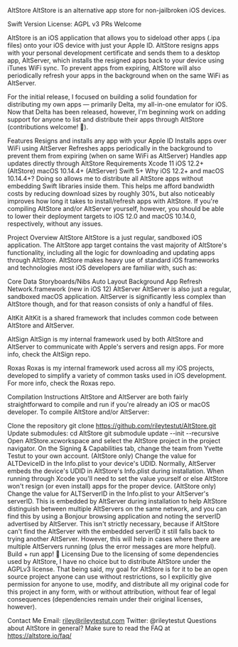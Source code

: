 AltStore
AltStore is an alternative app store for non-jailbroken iOS devices.

Swift Version License: AGPL v3 PRs Welcome

AltStore is an iOS application that allows you to sideload other apps (.ipa files) onto your iOS device with just your Apple ID. AltStore resigns apps with your personal development certificate and sends them to a desktop app, AltServer, which installs the resigned apps back to your device using iTunes WiFi sync. To prevent apps from expiring, AltStore will also periodically refresh your apps in the background when on the same WiFi as AltServer.

For the initial release, I focused on building a solid foundation for distributing my own apps — primarily Delta, my all-in-one emulator for iOS. Now that Delta has been released, however, I'm beginning work on adding support for anyone to list and distribute their apps through AltStore (contributions welcome! 🙂).

Features
Resigns and installs any app with your Apple ID
Installs apps over WiFi using AltServer
Refreshes apps periodically in the background to prevent them from expiring (when on same WiFi as AltServer)
Handles app updates directly through AltStore
Requirements
Xcode 11
iOS 12.2+ (AltStore)
macOS 10.14.4+ (AltServer)
Swift 5+
Why iOS 12.2+ and macOS 10.14.4+? Doing so allows me to distribute all AltStore apps without embedding Swift libraries inside them. This helps me afford bandwidth costs by reducing download sizes by roughly 30%, but also noticeably improves how long it takes to install/refresh apps with AltStore. If you're compiling AltStore and/or AltServer yourself, however, you should be able to lower their deployment targets to iOS 12.0 and macOS 10.14.0, respectively, without any issues.

Project Overview
AltStore
AltStore is a just regular, sandboxed iOS application. The AltStore app target contains the vast majority of AltStore's functionality, including all the logic for downloading and updating apps through AltStore. AltStore makes heavy use of standard iOS frameworks and technologies most iOS developers are familiar with, such as:

Core Data
Storyboards/Nibs
Auto Layout
Background App Refresh
Network.framework (new in iOS 12)
AltServer
AltServer is also just a regular, sandboxed macOS application. AltServer is significantly less complex than AltStore though, and for that reason consists of only a handful of files.

AltKit
AltKit is a shared framework that includes common code between AltStore and AltServer.

AltSign
AltSign is my internal framework used by both AltStore and AltServer to communicate with Apple's servers and resign apps. For more info, check the AltSign repo.

Roxas
Roxas is my internal framework used across all my iOS projects, developed to simplify a variety of common tasks used in iOS development. For more info, check the Roxas repo.

Compilation Instructions
AltStore and AltServer are both fairly straightforward to compile and run if you're already an iOS or macOS developer. To compile AltStore and/or AltServer:

Clone the repository
git clone https://github.com/rileytestut/AltStore.git
Update submodules:
cd AltStore 
git submodule update --init --recursive
Open AltStore.xcworkspace and select the AltStore project in the project navigator. On the Signing & Capabilities tab, change the team from Yvette Testut to your own account.
(AltStore only) Change the value for ALTDeviceID in the Info.plist to your device's UDID. Normally, AltServer embeds the device's UDID in AltStore's Info.plist during installation. When running through Xcode you'll need to set the value yourself or else AltStore won't resign (or even install) apps for the proper device.
(AltStore only) Change the value for ALTServerID in the Info.plist to your AltServer's serverID. This is embedded by AltServer during installation to help AltStore distinguish between multiple AltServers on the same network, and you can find this by using a Bonjour browsing application and noting the serverID advertised by AltServer. This isn't strictly necessary, because if AltStore can't find the AltServer with the embedded serverID it still falls back to trying another AltServer. However, this will help in cases where there are multiple AltServers running (plus the error messages are more helpful).
Build + run app! 🎉
Licensing
Due to the licensing of some dependencies used by AltStore, I have no choice but to distribute AltStore under the AGPLv3 license. That being said, my goal for AltStore is for it to be an open source project anyone can use without restrictions, so I explicitly give permission for anyone to use, modify, and distribute all my original code for this project in any form, with or without attribution, without fear of legal consequences (dependencies remain under their original licenses, however).

Contact Me
Email: riley@rileytestut.com
Twitter: @rileytestut
Questions about AltStore in general? Make sure to read the FAQ at https://altstore.io/faq/
